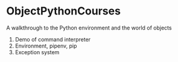 # ObjectPythonCourses
A walkthrough to the Python environment and the world of objects 

1. Demo of command interpreter
2. Environment, pipenv, pip
3. Exception system